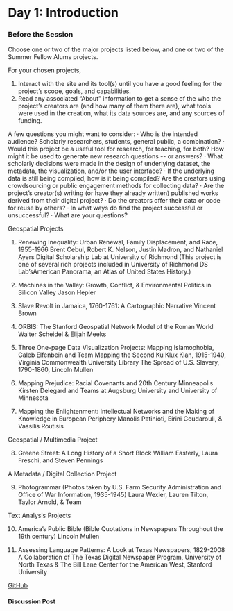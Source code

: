# Day 1: Introduction

### Before the Session

Choose one or two of the major projects listed below, and one or two of the Summer Fellow Alums projects.

For your chosen projects,
 
1. Interact with the site and its tool(s) until you have a good feeling for the project’s scope, goals, and capabilities.
2. Read any associated “About” information to get a sense of the who the project’s creators are (and how many of them there are), what tools were used in the creation, what its data sources are, and any sources of funding.
 
A few questions you might want to consider:
· Who is the intended audience? Scholarly researchers, students, general public, a combination?
· Would this project be a useful tool for research, for teaching, for both? How might it be used to generate new research questions -- or answers?
· What scholarly decisions were made in the design of underlying dataset, the metadata, the visualization, and/or the user interface?
· If the underlying data is still being compiled, how is it being compiled? Are the creators using crowdsourcing or public engagement methods for collecting data?
· Are the project’s creator(s) writing (or have they already written) published works derived from their digital project?
· Do the creators offer their data or code for reuse by others?
· In what ways do find the project successful or unsuccessful?
· What are your questions?

Geospatial Projects
 
1. Renewing Inequality: Urban Renewal, Family Displacement, and Race, 1955-1966
Brent Cebul, Robert K. Nelson, Justin Madron, and Nathaniel Ayers
Digital Scholarship Lab at University of Richmond
(This project is one of several rich projects included in University of Richmond DS Lab’sAmerican Panorama, an Atlas of United States History.)
 
2. Machines in the Valley: Growth, Conflict, & Environmental Politics in Silicon Valley
Jason Hepler
 
3. Slave Revolt in Jamaica, 1760-1761: A Cartographic Narrative
Vincent Brown
 
4. ORBIS: The Stanford Geospatial Network Model of the Roman World
Walter Scheidel & Elijah Meeks
 
5. Three One-page Data Visualization Projects:
Mapping Islamophobia, Caleb Elfenbein and Team
Mapping the Second Ku Klux Klan, 1915-1940, Virginia Commonwealth University Library
The Spread of U.S. Slavery, 1790-1860, Lincoln Mullen
 
6. Mapping Prejudice: Racial Covenants and 20th Century Minneapolis
Kirsten Delegard and Teams at Augsburg University and University of Minnesota
 
7. Mapping the Enlightenment: Intellectual Networks and the Making of Knowledge in European Periphery
Manolis Patinioti, Eirini Goudarouli, & Vassilis Routisis
 
Geospatial / Multimedia Project
 
8. Greene Street: A Long History of a Short Block
William Easterly, Laura Freschi, and Steven Pennings 
 
A Metadata / Digital Collection Project
 
9. Photogrammar (Photos taken by U.S. Farm Security Administration and Office of War Information, 1935-1945)
Laura Wexler, Lauren Tilton, Taylor Arnold, & Team
 
Text Analysis Projects
 
10. America’s Public Bible (Bible Quotations in Newspapers Throughout the 19th century)
Lincoln Mullen
 
11. Assessing Language Patterns: A Look at Texas Newspapers, 1829-2008
A Collaboration of The Texas Digital Newspaper Program, University of North Texas &
The Bill Lane Center for the American West, Stanford University

[GitHub](http://github.com)



#### Discussion Post
